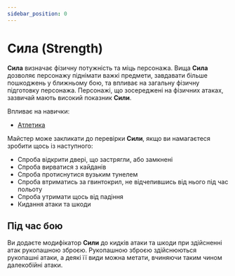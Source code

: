 ```yaml
---
sidebar_position: 0
---
```


# Сила (Strength)

**Сила** визначає фізичну потужність та міць персонажа. Вища **Сила** дозволяє персонажу піднімати важкі предмети, завдавати більше пошкоджень у ближньому бою, та впливає на загальну фізичну підготовку персонажа. Персонажі, що зосереджені на фізичних атаках, зазвичай мають високий показник **Сили**.

Впливає на навички:
- [Атлетика](../skills/athletics)

Майстер може закликати до перевірки **Сили**, якщо ви намагаєтеся зробити щось із наступного:
- Спроба відкрити двері, що застрягли, або замкнені
- Спроба вирватися з кайданів
- Спроба протиснутися вузьким тунелем
- Спроба втриматись за гвинтокрил, не відчепившись від нього під час польоту
- Спроба утримати щось від падіння
- Кидання атаки та шкоди

## Під час бою
Ви додаєте модифікатор **Сили** до кидків атаки та шкоди при здійсненні атак рукопашною зброєю. Рукопашною зброєю здійснюються рукопашні атаки, а деякі її види можна метати, вчиняючи таким чином далекобійні атаки.
